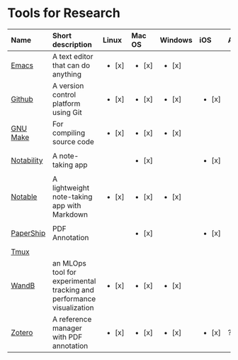 # Tools for Research
	
| Name                            | Short description                                                     | Linux                  | Mac OS                 | Windows                | iOS                    | Android                |
| :---                            | :---                                                                  | :---                   | :---                   | :---                   | :---                   | :---                   |
| [Emacs](notes/emacs.md)         | A text editor that can do anything                                    | <ul><li>[x] </li></ul> | <ul><li>[x] </li></ul> | <ul><li>[x] </li></ul> |                        |                        |
| [Github](notes/github.md)       | A version control platform using Git                                  | <ul><li>[x] </li></ul> | <ul><li>[x] </li></ul> | <ul><li>[x] </li></ul> | <ul><li>[x] </li></ul> | <ul><li>[x] </li></ul> |
| [GNU Make](notes/makefile.md)   | For compiling source code                                             | <ul><li>[x] </li></ul> | <ul><li>[x] </li></ul> | <ul><li>[x] </li></ul> |                        |                        |
| [Notability]()                  | A note-taking app                                                     |                        | <ul><li>[x] </li></ul> |                        | <ul><li>[x] </li></ul> |                        |
| [Notable](notes/markdown.md)    | A lightweight note-taking app with Markdown                           | <ul><li>[x] </li></ul> | <ul><li>[x] </li></ul> | <ul><li>[x] </li></ul> |                        |                        |
| [PaperShip](notes/papership.md) | PDF Annotation                                                        |                        | <ul><li>[x] </li></ul> |                        | <ul><li>[x] </li></ul> |                        |
| [Tmux](notes/tmux.md)           |                                                                       |                        |                        |                        |                        |                        |
| [WandB]()                       | an MLOps tool for experimental tracking and performance visualization | <ul><li>[x] </li></ul> | <ul><li>[x] </li></ul> | <ul><li>[x] </li></ul> |                        |                        |
| [Zotero](notes/zotero.md)       | A reference manager with PDF annotation                               | <ul><li>[x] </li></ul> | <ul><li>[x] </li></ul> | <ul><li>[x] </li></ul> | <ul><li>[x] </li></ul> | ?                      |
